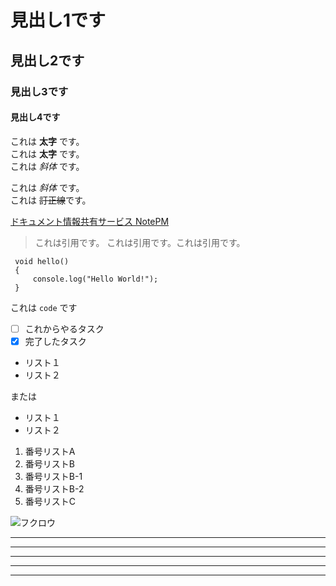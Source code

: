 # 見出し1です
## 見出し2です
### 見出し3です
#### 見出し4です
これは **太字** です。  
これは __太字__ です。  
これは *斜体* です。

これは _斜体_ です。  
これは ~~訂正線~~です。

[ドキュメント情報共有サービス NotePM](https://notepm.jp)

> これは引用です。
> これは引用です。これは引用です。

 ```
  void hello()
  {
      console.log("Hello World!");
  }
 ```

これは `code` です

- [ ] これからやるタスク
- [x] 完了したタスク

- リスト１
- リスト２

または

* リスト１
* リスト２

1. 番号リストA
1. 番号リストB
  1. 番号リストB-1
  1. 番号リストB-2
1. 番号リストC

![フクロウ](https://notepm.jp/assets/img/apple-touch-icon-120x120.png)

***

*****

---

-------

_ _ _